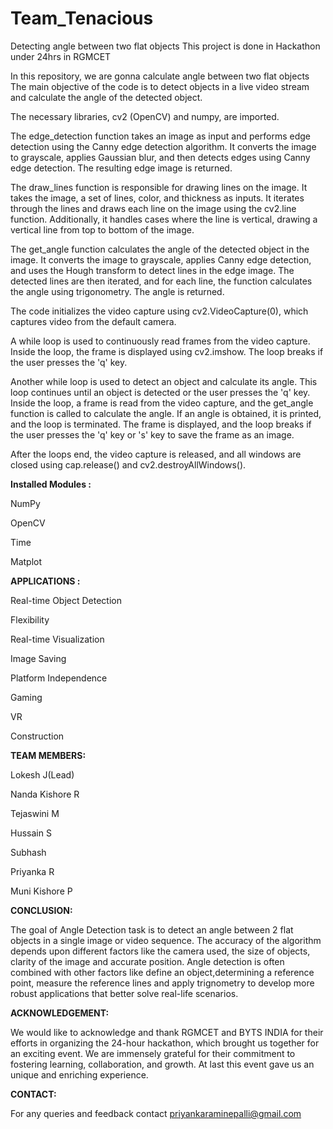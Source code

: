 # Team_Tenacious
Detecting angle between two flat objects
This project is done in Hackathon under 24hrs in RGMCET

In this repository, we are gonna calculate angle between two flat objects The main objective of the code is to detect objects in a live video stream and calculate the angle of the detected object.

The necessary libraries, cv2 (OpenCV) and numpy, are imported.

The edge_detection function takes an image as input and performs edge detection using the Canny edge detection algorithm. It converts the image to grayscale, applies Gaussian blur, and then detects edges using Canny edge detection. The resulting edge image is returned.

The draw_lines function is responsible for drawing lines on the image. It takes the image, a set of lines, color, and thickness as inputs. It iterates through the lines and draws each line on the image using the cv2.line function. Additionally, it handles cases where the line is vertical, drawing a vertical line from top to bottom of the image.

The get_angle function calculates the angle of the detected object in the image. It converts the image to grayscale, applies Canny edge detection, and uses the Hough transform to detect lines in the edge image. The detected lines are then iterated, and for each line, the function calculates the angle using trigonometry. The angle is returned.

The code initializes the video capture using cv2.VideoCapture(0), which captures video from the default camera.

A while loop is used to continuously read frames from the video capture. Inside the loop, the frame is displayed using cv2.imshow. The loop breaks if the user presses the 'q' key.

Another while loop is used to detect an object and calculate its angle. This loop continues until an object is detected or the user presses the 'q' key. Inside the loop, a frame is read from the video capture, and the get_angle function is called to calculate the angle. If an angle is obtained, it is printed, and the loop is terminated. The frame is displayed, and the loop breaks if the user presses the 'q' key or 's' key to save the frame as an image.

After the loops end, the video capture is released, and all windows are closed using cap.release() and cv2.destroyAllWindows().

**Installed Modules :**

NumPy

OpenCV

Time

Matplot

**APPLICATIONS :**


Real-time Object Detection

Flexibility

Real-time Visualization

Image Saving

Platform Independence

Gaming

VR

Construction


**TEAM MEMBERS:**


Lokesh J(Lead)

Nanda Kishore R

Tejaswini M

Hussain S

Subhash

Priyanka R

Muni Kishore P


**CONCLUSION:**


The goal of Angle Detection task is to detect an angle between 2 flat objects in a single image or video sequence. The accuracy of the algorithm depends upon different factors like the camera used, the size of objects, clarity of the image and accurate position. Angle detection is often combined with other factors like define an object,determining a reference point, measure the reference lines and apply trignometry to develop more robust applications that better solve real-life scenarios.

**ACKNOWLEDGEMENT:**

We would like to acknowledge and thank RGMCET and BYTS INDIA for their efforts in organizing the 24-hour hackathon, which brought us together for an exciting event. We are immensely grateful for their commitment to fostering learning, collaboration, and growth. At last this event gave us an unique and enriching experience.


**CONTACT:**

 
For any queries and feedback contact
priyankaraminepalli@gmail.com
